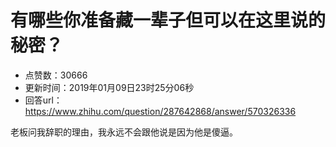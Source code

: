 # 有哪些你准备藏一辈子但可以在这里说的秘密？
- 点赞数：30666
- 更新时间：2019年01月09日23时25分06秒
- 回答url：https://www.zhihu.com/question/287642868/answer/570326336
<body>
 <p data-pid="3O6zeiwo">老板问我辞职的理由，我永远不会跟他说是因为他是傻逼。</p>
</body>